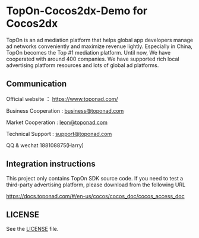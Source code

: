 # TopOn-Cocos2dx-Demo for Cocos2dx

TopOn is an ad mediation platform that helps global app developers manage ad networks conveniently and maximize revenue lightly. Especially in China, TopOn becomes the Top #1 mediation platform. Until now, We have cooperated with around 400 companies. We have supported rich local advertising platform resources and lots of global ad platforms. 


## Communication
Official website ： https://www.toponad.com/

Business Cooperation : business@toponad.com

Market Cooperation : leon@toponad.com

Technical Support : support@toponad.com

QQ & wechat 188108875(Harry)



## Integration instructions
This project only contains TopOn SDK source code. If you need to test a third-party advertising platform, please download from the following URL

https://docs.toponad.com/#/en-us/cocos/cocos_doc/cocos_access_doc
## LICENSE

See the [LICENSE](LICENSE) file.
